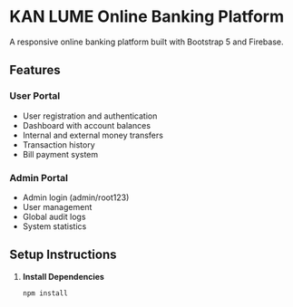 # KAN LUME Online Banking Platform

A responsive online banking platform built with Bootstrap 5 and Firebase.

## Features

### User Portal
- User registration and authentication
- Dashboard with account balances
- Internal and external money transfers
- Transaction history
- Bill payment system

### Admin Portal
- Admin login (admin/root123)
- User management
- Global audit logs
- System statistics

## Setup Instructions

1. **Install Dependencies**
   ```bash
   npm install